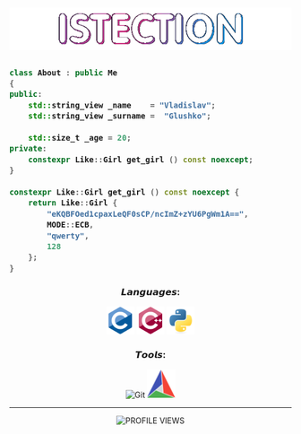 [comment]: # (https://textgenerator.ru/ - Bold Italic)
<h1 align="center"><img src="gif/nickname.gif" alt="ISTECTION"></h1>
<h3>
    
```cpp
class About : public Me
{
public:
    std::string_view _name    = "Vladislav";
    std::string_view _surname =  "Glushko";

    std::size_t _age = 20;
private:
    constexpr Like::Girl get_girl () const noexcept;
}

constexpr Like::Girl get_girl () const noexcept {
    return Like::Girl {
        "eKQBFOed1cpaxLeQF0sCP/ncImZ+zYU6PgWm1A==",
        MODE::ECB,
        "qwerty",
        128
    };
}
```
    
</h3>

<!-- <div align="center"> -->
<!--     <img src="https://github.com/ISTECTION/github-stats/blob/master/generated/overview.svg"> -->
<!--     <img src="https://github.com/ISTECTION/github-stats/blob/master/generated/languages.svg"> -->
<!-- </div> -->

<!-- <div align="center"> -->
<!--     <img src="https://github.com/ISTECTION/ISTECTION/blob/master/github-metrics.svg"> -->
<!-- </div> -->


<!-- langs_count-1:10 -->
<!-- layout=compact - компактный вид -->

<!-- <img align="center" src="https://github-readme-stats.vercel.app/api?username=ISTECTION&hide=contribs,issues&show_icons=true&theme=radical&include_all_commits=false&custom_title=ISTECTION">
<img align="center" src="https://github-readme-stats.vercel.app/api/top-langs/?username=ISTECTION&hide=PowerShell&langs_count=3&custom_title=Languages&theme=radical" alt="Martin's GitHub Stats"> -->

<h3 align="center"> 𝙇𝙖𝙣𝙜𝙪𝙖𝙜𝙚𝙨: </h3>
    <p align="center">
        <img src="https://raw.githubusercontent.com/devicons/devicon/master/icons/c/c-original.svg" alt="C" width="50" height="50"/>
        <img src="https://raw.githubusercontent.com/devicons/devicon/master/icons/cplusplus/cplusplus-original.svg" alt="C++" width="50" height="50"/>
        <img src="https://raw.githubusercontent.com/devicons/devicon/master/icons/python/python-original.svg" alt="Python" width="50" height="50">
    </p>
    
<h3 align="center"> 𝙏𝙤𝙤𝙡𝙨: </h3>
    <p align="center">
        <img src="https://www.vectorlogo.zone/logos/git-scm/git-scm-icon.svg" alt="Git" width="50" height="50">
        <img src="svg/cmake.svg" alt="CMake" width="50" height="50">
    </p>

___
<p align="center"><img src="https://komarev.com/ghpvc/?username=ISTECTION&label=PROFILE+VIEWS" alt="PROFILE VIEWS"></p>
